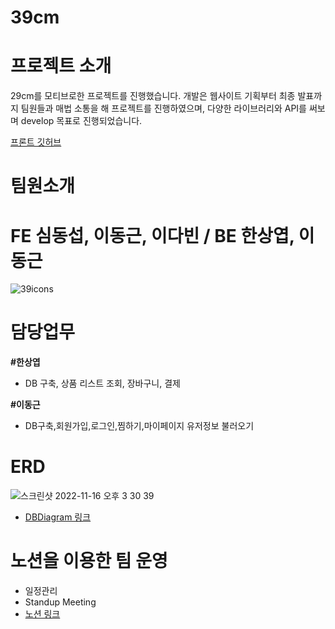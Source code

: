 # 39cm

# 프로젝트 소개
29cm를 모티브로한 프로젝트를 진행했습니다. 개발은 웹사이트 기획부터 최종 발표까지 팀원들과 매법 소통을 해 프로젝트를 진행하였으며, 다양한 라이브러리와 API를 써보며 develop 목표로 진행되었습니다. 

[프론트 깃허브](https://github.com/wecode-bootcamp-korea/39-1st-39cm-frontend)

# 팀원소개

# FE 심동섭, 이동근, 이다빈 / BE 한상엽, 이동근

![39icons](https://user-images.githubusercontent.com/113091695/203917515-c53505cc-ba5b-43ab-b2b8-77b4310f4143.jpg)


# 담당업무

**#한상엽**
   -  DB 구축, 상품 리스트 조회, 장바구니, 결제

**#이동근**
   - DB구축,회원가입,로그인,찜하기,마이페이지 유저정보 불러오기

# ERD

![스크린샷 2022-11-16 오후 3 30 39](https://user-images.githubusercontent.com/113091695/203915316-d36df822-4ea5-46cc-bbdc-cac5bb87ae47.png)

 - [DBDiagram 링크](https://dbdiagram.io/d/6371d244c9abfc6111725d75)


# 노션을 이용한 팀 운영
 - 일정관리
 - Standup Meeting
 - [노션 링크](https://www.notion.so/wecode/39cm-11a1330a7b104511ace1b63fc636f88b)

